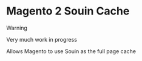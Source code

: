 # Magento 2 Souin Cache

> [!WARNING]
> Very much work in progress

Allows Magento to use Souin as the full page cache
